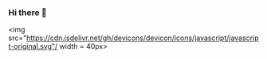 ### Hi there 👋
<img src="https://cdn.jsdelivr.net/gh/devicons/devicon/icons/javascript/javascript-original.svg"/
 width = 40px>

